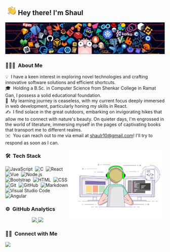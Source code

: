 <img alt="waving hand" src="./assets/Hand%20Wave.gif" width='40' align="left"/><h2>Hey there! I'm Shaul</h2>

<!-- ## 👋 &nbsp;Hey there! I'm Shaul -->

![](./assets/header_1.png)

### 👨🏻‍💻 &nbsp;About Me

💡 &nbsp;I have a keen interest in exploring novel technologies and crafting innovative software solutions and efficient shortcuts.\
🎓 &nbsp;Holding a B.Sc. in Computer Science from Shenkar College in Ramat Gan, I possess a solid educational foundation.\
🌱 &nbsp;My learning journey is ceaseless, with my current focus deeply immersed in web development, particularly honing my skills in React.\
✍️ &nbsp;I find solace in the great outdoors, embarking on invigorating hikes that allow me to connect with nature's beauty. On quieter days, I'm engrossed in the world of literature, immersing myself in the pages of captivating books that transport me to different realms.\
✉️ &nbsp;You can reach out to me via email at shaulr10@gmail.com! I'll try to respond as soon as I can.

<img alt="Night Coding" src="./assets/coding.gif" width='300' align="right"/>

### 🛠 &nbsp;Tech Stack

![JavaScript](https://img.shields.io/badge/-JavaScript-05122A?style=flat&logo=javascript)&nbsp;
![C](https://img.shields.io/badge/-C-05122A?style=flat&logo=C&logoColor=A8B9CC)&nbsp;
![React](https://img.shields.io/badge/-React-05122A?style=flat&logo=react)&nbsp;
![Vue](https://img.shields.io/badge/-Vue-05122A?style=flat&logo=vue.js)&nbsp;
![Node.js](https://img.shields.io/badge/-Node.js-05122A?style=flat&logo=node.js)&nbsp;
![Bootstrap](https://img.shields.io/badge/-Bootstrap-05122A?style=flat&logo=bootstrap&logoColor=563D7C)&nbsp;
![HTML](https://img.shields.io/badge/-HTML-05122A?style=flat&logo=HTML5)&nbsp;
![CSS](https://img.shields.io/badge/-CSS-05122A?style=flat&logo=CSS3&logoColor=1572B6)&nbsp;
![Git](https://img.shields.io/badge/-Git-05122A?style=flat&logo=git)&nbsp;
![GitHub](https://img.shields.io/badge/-GitHub-05122A?style=flat&logo=github)&nbsp;
![Markdown](https://img.shields.io/badge/-Markdown-05122A?style=flat&logo=markdown)&nbsp;
![Visual Studio Code](https://img.shields.io/badge/-Visual%20Studio%20Code-05122A?style=flat&logo=visual-studio-code&logoColor=007ACC)&nbsp;
![Angular](https://img.shields.io/badge/-Angular-05122A?style=flat&logo=angular)&nbsp;




### ⚙️ &nbsp;GitHub Analytics

<p align="center">
<a href="https://github.com/shaulrosenberg">
  <img height="180em" src="https://github-readme-stats-eight-theta.vercel.app/api?username=shaulrosenberg&show_icons=true&theme=algolia&include_all_commits=true&count_private=true"/>
  <img height="180em" src="https://github-readme-stats-eight-theta.vercel.app/api/top-langs/?username=shaulrosenberg&layout=compact&langs_count=8&theme=algolia"/>
</a>
</p>

### 🤝🏻 &nbsp;Connect with Me

<p align="center">

<a href="https://www.linkedin.com/in/shaul-rosenberg/"><img src="https://img.shields.io/badge/-Shaul%20Rosenberg-0077B5?style=flat&logo=Linkedin&logoColor=white"/></a>
</p>

